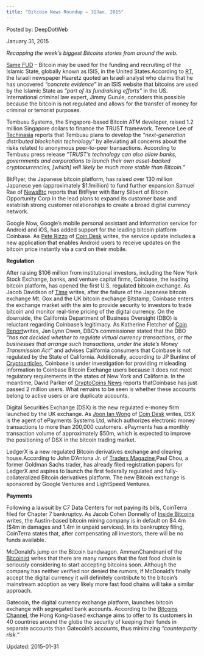 ```yaml
---
title: "Bitcoin News Roundup – 31Jan. 2015"
---
```



Posted by: DeepDotWeb 

<span>January 31, 2015</span>



<p><em>Recapping the week&#8217;s biggest Bitcoins stories from around the web. </em></p>
<p><a title="ISIS Supporter: The Islamic State Does NOT Use Bitcoin" href="/2014/09/22/bitcoin-is-not-being-used-by-the-islamic-state/">Same FUD</a> &#8211; Bitcoin may be used for the funding and recruiting of the Islamic State, globally known as ISIS, in the United States.According to <a href="http://rt.com/usa/227703-bitcoin-isis-us-fundraising/">RT</a>, the Israeli newspaper Haaretz quoted an Israeli analyst who claims that he has uncovered <em>“concrete evidence”</em> in an ISIS website that bitcoins are used by the Islamic State as <em>“part of its fundraising efforts” </em>in the US. International criminal law expert, Jimmy Gurule, considers this possible because the bitcoin is not regulated and allows for the transfer of money for criminal or terrorist purposes.</p>
<p>Tembusu Systems, the Singapore-based Bitcoin ATM developer, raised 1.2 million Singapore dollars to finance the TRUST framework. Terence Lee of <a href="https://www.techinasia.com/singapores-tembusu-systems-raises-887k-dissociates-bitcoin/">Techinasia</a> reports that Tembusu plans to develop the <em>“next-generation distributed blockchain technology”</em> by alleviating all concerns about the risks related to anonymous peer-to-peer transactions. According to Tembusu press release <em>“TRUST’s technology can also allow banks, governments and corporations to launch their own asset-backed cryptocurrencies, [which] will likely be much more stable than Bitcoin.”</em></p>
<p>BitFlyer, the Japanese bitcoin platform, has raised over 130 million Japanese yen (approximately $1.1million) to fund further expansion.Samuel Rae of <a href="http://newsbtc.com/2015/01/28/bitflyer-draws-1-1m-led-silbert-total-investment-now-2-93m/">NewsBtc</a> reports that BitFlyer with Barry Silbert of Bitcoin Opportunity Corp in the lead plans to expand its customer base and establish strong customer relationships to create a broad digital currency network.</p>
<p>Google Now, Google’s mobile personal assistant and information service for Android and iOS, has added support for the leading bitcoin platform Coinbase. As <a href="http://www.coindesk.com/author/pete-rizzo/">Pete Rizzo</a> of <a href="http://www.coindesk.com/google-now-coinbase-support/">Coin Desk</a> writes, the service update includes a new application that enables Android users to receive updates on the bitcoin price instantly via a card on their mobile.</p>
<p><strong>Regulation</strong></p>
<p>After raising $106 million from institutional investors, including the New York Stock Exchange, banks, and venture capital firms, Coinbase, the leading bitcoin platform, has opened the first U.S. regulated bitcoin exchange. As Jacob Davidson of <a href="http://time.com/money/3682313/coinbase-bitcoin-exchange/">Time</a> writes, after the failure of the Japanese bitcoin exchange Mt. Gox and the UK bitcoin exchange Bitstamp, Coinbase enters the exchange market with the aim to provide security to investors to trade bitcoin and monitor real-time pricing of the digital currency. On the downside, the California Department of Business Oversight (DBO) is reluctant regarding Coinbase’s legitimacy. As Katherine Fletcher of <a href="https://coinreport.net/coinbase-exchange-not-regulated-california-says-state/">Coin Report</a>writes, Jan Lynn Owen, DBO’s commissioner stated that the DBO <em>“has not decided whether to regulate virtual currency transactions, or the businesses that arrange such transactions, under the state’s Money Transmission Act”</em> and advises California consumers that Coinbase is not regulated by the State of California. Additionally, according to JP Buntinx of <a href="http://www.cryptoarticles.com/crypto-news/coinbase-inc-under-investigation-regarding-misleading-information-about-their-bitcoin-exchange">Cryptoarticles</a>, Coinbase is under investigation for providing misleading information to Coinbase Bitcoin Exchange users because it does not meet regulatory requirements in the states of New York and California. In the meantime, David Parker of <a href="https://www.cryptocoinsnews.com/bitcoin-exchange-coinbase-just-passed-2-million-users/">CryptoCoins News</a> reports thatCoinbase has just passed 2 million users. What remains to be seen is whether these accounts belong to active users or are duplicate accounts.</p>
<p>Digital Securities Exchange (DSX) is the new regulated e-money firm launched by the UK exchange. As <a href="http://www.coindesk.com/author/joon-ian-wong/">Joon Ian Wong</a> of <a href="http://www.coindesk.com/uk-exchange-launches-backing-regulated-e-money-firm/">Coin Desk</a> writes, DSX is the agent of ePayments Systems Ltd, which authorizes electronic money transactions to more than 200,000 customers. ePayments has a monthly transaction volume of approximately $50m, which is expected to improve the positioning of DSX in the bitcoin trading market.</p>
<p>LedgerX is a new regulated Bitcoin derivatives exchange and clearing house.According to John D&#8217;Antona Jr. of <a href="http://www.tradersmagazine.com/news/ecns_and_exchanges/ex-goldman-trader-readies-new-bitcoin-exchange-113397-1.html">Traders Magazine</a>,Paul Chou, a former Goldman Sachs trader, has already filed registration papers for LedgerX and aspires to launch the first federally regulated and fully- collateralized Bitcoin derivatives platform. The new Bitcoin exchange is sponsored by Google Ventures and LightSpeed Ventures.</p>
<p><strong>Payments</strong></p>
<p>Following a lawsuit by C7 Data Centers for not paying its bills, CoinTerra filed for Chapter 7 bankruptcy. As Jacob Cohen Donnelly of <a href="http://insidebitcoins.com/news/another-miner-meltdown-cointerra-files-for-bankruptcy/29275">Inside Bitcoins</a> writes, the Austin-based bitcoin mining company is in default on $4.4m ($4m in damages and 1.4m in unpaid services). In its bankruptcy filing, CoinTerra states that, after compensating all investors, there will be no funds available.</p>
<p>McDonald’s jump on the Bitcoin bandwagon. AmmanChandnani of the <a href="http://bitcoinist.net/mcdonalds-might-start-accepting-bitcoin-soon/">Bitcoinist</a> writes that there are many rumors that the fast food chain is seriously considering to start accepting bitcoins soon. Although the company has neither verified nor denied the rumors, if McDonald’s finally accept the digital currency it will definitely contribute to the bitcoin’s mainstream adoption as very likely more fast food chains will take a similar approach.</p>
<p>Gatecoin, the digital currency exchange platform, launches bitcoin exchange with segregated bank accounts. According to the <a href="http://bitcoinschannel.com/gatecoin-launches-bitcoin-exchange-with-segregated-bank-accounts/">Bitcoins Channel</a>, the Hong Kong-based exchange aims to offer to its customers in 40 countries around the globe the security of keeping their funds in separate accounts than Gatecoin’s accounts, thus minimizing <em>“counterparty risk.”</em></p>

Updated: 2015-01-31

    
